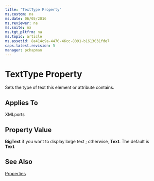 ```yaml
---
title: "TextType Property"
ms.custom: na
ms.date: 06/05/2016
ms.reviewer: na
ms.suite: na
ms.tgt_pltfrm: na
ms.topic: article
ms.assetid: 8a414c9a-4470-46cc-8091-b1613031fde7
caps.latest.revision: 5
manager: pchapman
---
```

# TextType Property
Sets the type of text this element or attribute contains.  
  
## Applies To  
 XMLports  
  
## Property Value  
 **BigText** if you want to display large text ; otherwise, **Text**. The default is **Text**.  
  
## See Also  
 [Properties](Properties.md)